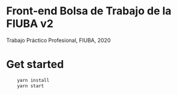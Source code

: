 # Front-end Bolsa de Trabajo de la FIUBA v2
Trabajo Práctico Profesional, FIUBA, 2020

# Get started

```bash
    yarn install
    yarn start
```
